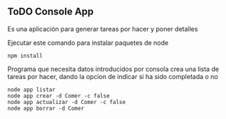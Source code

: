 ## ToDO Console App

Es una aplicación para generar tareas por hacer y poner detalles

Ejecutar este comando para instalar paquetes de node
```
npm install
```


Programa que necesita datos introducidos por consola
crea una lista de tareas por hacer, dando la opcion de indicar si ha sido completada o no
```
node app listar
node app crear -d Comer -c false 
node app actualizar -d Comer -c false
node app borrar -d Comer
```
